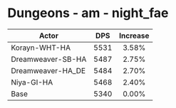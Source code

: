# Dungeons - am - night_fae
| Actor | DPS | Increase |
|---|:---:|:---:|
|Korayn-WHT-HA|5531|3.58%|
|Dreamweaver-SB-HA|5487|2.75%|
|Dreamweaver-HA_DE|5484|2.70%|
|Niya-GI-HA|5468|2.40%|
|Base|5340|0.00%|

